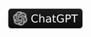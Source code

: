 [![Source](https://raw.githubusercontent.com/Nihilnia/GithubBadges/f4d265c45de030f7b6c6d949b92e7802cfafaada/ChatGPT.svg)](https://chat.openai.com/share/c73c133f-e714-49cb-9ac1-e39900c4545e)
